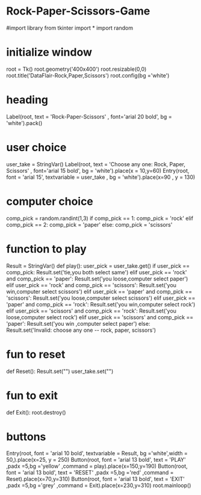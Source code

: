 # Rock-Paper-Scissors-Game
#import library
from tkinter import * 
import random
# initialize window
root = Tk()
root.geometry('400x400')
root.resizable(0,0)
root.title('DataFlair-Rock,Paper,Scissors')
root.config(bg ='white')
# heading
Label(root, text = 'Rock-Paper-Scissors' , font='arial 20 bold', bg = 'white').pack()
# user choice
user_take = StringVar()
Label(root, text = 'Choose any one: Rock, Paper, Scissors' , font='arial 15 bold', bg = 'white').place(x = 10,y=60)
Entry(root, font = 'arial 15', textvariable = user_take , bg = 'white').place(x=90 , y = 130)
# computer choice
comp_pick = random.randint(1,3)
if comp_pick == 1:
    comp_pick = 'rock'
elif comp_pick == 2:
    comp_pick = 'paper'
else:
    comp_pick = 'scissors'
# function to play
Result = StringVar()
def play():
    user_pick = user_take.get()
    if user_pick == comp_pick:
        Result.set('tie,you both select same')
    elif user_pick == 'rock' and comp_pick == 'paper':
        Result.set('you loose,computer select paper')
    elif user_pick == 'rock' and comp_pick == 'scissors':
        Result.set('you win,computer select scissors')
    elif user_pick == 'paper' and comp_pick == 'scissors':
        Result.set('you loose,computer select scissors')
    elif user_pick == 'paper' and comp_pick == 'rock':
        Result.set('you win,computer select rock')
    elif user_pick == 'scissors' and comp_pick == 'rock':
        Result.set('you loose,computer select rock')
    elif user_pick == 'scissors' and comp_pick == 'paper':
        Result.set('you win ,computer select paper')
    else:
        Result.set('Invalid: choose any one -- rock, paper, scissors')
# fun to reset
def Reset():
    Result.set("") 
    user_take.set("")
# fun to exit
def Exit():
    root.destroy()
# buttons
Entry(root, font = 'arial 10 bold', textvariable = Result, bg ='white',width = 50,).place(x=25, y = 250)
Button(root, font = 'arial 13 bold', text = 'PLAY'  ,padx =5,bg ='yellow' ,command = play).place(x=150,y=190)
Button(root, font = 'arial 13 bold', text = 'RESET'  ,padx =5,bg ='red' ,command = Reset).place(x=70,y=310)
Button(root, font = 'arial 13 bold', text = 'EXIT'  ,padx =5,bg ='grey' ,command = Exit).place(x=230,y=310)
root.mainloop()
